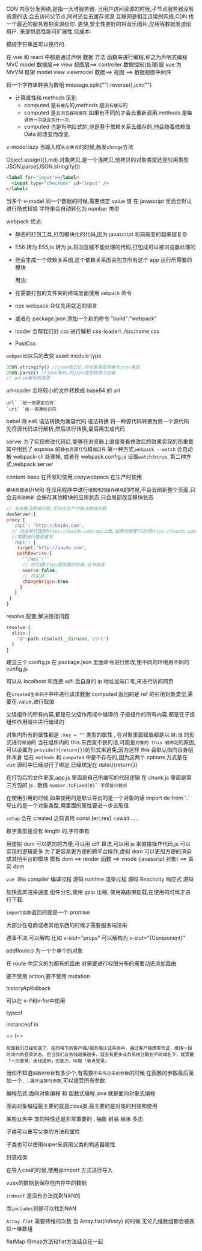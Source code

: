 CDN 内容分发网络,是指一大堆服务器.
当用户访问资源的时候,子节点服务器没有资源的话,会去访问父节点,同时还会去缓存资源
互联网是相互连接的网络,CDN 找一个最近的服务器把资源给你.
更快,安全性更好的将音乐图片,应用等数据发送给用户.
来提供高性能可扩展性,低成本.

模板字符串是可以换行的

在 vue 和 react 中都是通过声明 数据 方法 函数来进行编程,称之为声明式编程
MVC model 数据层==> view 视图层==> controller 数据控制(处理)层
vue 为 MVVM 框架 model view viewmodel 数据==> 视图 ==> 数据视图中间件

将一个字符串转换为数组 message.split("").reverse().join("")

- 计算属性和 methods 区别
  - computed 是`有缓存`的,methods 是`没有缓存`的
  - computed 是`去浏览器找缓存`,如果有不同的才会去重新调用,methods 是每`调用一次就会执行一次`.
  - computed 也是有响应式的,他是基于依赖关系去缓存的,他会随着依赖值 Data 的改变而改变.

v-model.lazy 当输入框`失去焦点`的时候,触发`change`方法

Object.assign({},md) 对象拷贝,是一个浅拷贝,他拷贝的对象类型还是引用类型
JSON.parse(JSON.stringify())

```html
<label for="input"></label>
  <input type="checkbox" id="input" />
</label>
```

当多个 v-model 同一个数据的时候,需要绑定 value 值
在 javascript 里面会默认进行隐式转换 字符串会自动转化为 number 类型

webpack
优点:

- 静态的打包工具,打包模块化的代码,因为 javascript 和前端变的越来越复杂
- ES6 转为 ES5,ts 转为 js,将浏览器不能处理的代码,打包成可以被浏览器处理的
- 他会生成一个依赖关系图,这个依赖关系图会包含所有这个 app 运行所需要的模块

  用法:

- 在需要打包的文件夹的终端里面使用 `webpack` 命令
- npx webpack 会优先用就近的语言
- 或者在 package.json 添加一个新的命令 "build":"webpack"
- loader 会帮我们对 css 进行解析 css-loader!../src/name.css
- PostCss

`webpack5`以后的改变
asset module type

```js
JSON.stringify() //json格式化,将对象类型转换为json类型
JSON.parse() //json解析,将json类型转换为对象
// parse解析的意思
```

url-loader 会将较小的文件转换成 base64 的 url

```
url` `统一资源定位符`
`uri` `统一资源标识符
```

babel 将 es6 语法转换为兼容代码
语法转换 将一种源代码转换为另一个源代码
先将源代码进行解析,然后进行转换,最后再生成代码

server 为了实现修改代码后,能够在浏览器上直接查看修改后的效果实现的热重载
其中用到了 express 的`静态资源打包`和`端口号`
第一种方式,`webpack --watch` 会自动被 webpack-cli 处理掉,
或者在 webpack.config.js 设置`watch为true`.
第二种方式,webpack server

content-base 在开发时使用,copywebpack 在生产时使用

`模块热替换`(HMR)
在应用程序中进行`增删改的操作模块`的时候,不会去刷新整个页面,只会去`局部刷新`
会保存其他模块的应用状态,只会局部改变模块状态

```js
// 本地解决跨域问题,无法在生产中解决跨域问题
devServer:{
proxy:{
  '/api': 'http://baidu.com',
  // 他会被代理到https://baidu.com/api上面,如果你想要只访问https://baidu.com
  //需要进行路径重写
  '/api': {
    target:"http://baidu.com",
    pathRewrite:{
      '^/api':''
      // 在代理https服务器的时候,证书改变
      source:false,
      // 改变源
      changeOrigin:true
     }
   }
 }
}
```

resolve 配置,解决路径问题

```js
resolve:{
  alias:{
    "@":path.resolve(__dirname,'/src')
  }
}
```

建立三个 config.js
在 package.json 里面命令进行修改,使不同的环境用不同的 config.js

<script type="module"></script>

可以从 localhost 和连接 wifi 后自身的 ip 地址加端口号,来进行访问网页

在`created生命钩子`中中进行请求数据
computed 返回的是 ref 的引用对象类型,需要在.value,进行取值

父级组件的所有内容,都是在父级作用域中编译的
子级组件的所有内容,都是在子级组件作用域中进行编译的

对象内所有的属性都是 `:key = ""` 类型的属性 , 在对象里面赋值都是以 `键:值` 的形式进行`赋值`的
当在组件内的 this.东西查不到的话,可能是`对象的 this 弱绑定`的原因,可以设置为 `provide(){return{}}`的形式来避免,因为这样 this 会默认指向自身组件本身
但在 `methods` 和 `computed` 中是不存在的,因为这两个 options 方式是在 vue 源码中已经进行了绑定,已经绑定在 data(){return{}}

在打包后的文件里面,app.js 里面是自己所编写的代码逻辑
在 chunk.js 里面是第三方包的 js .
数值 ` number.toFixed(0)``不保留小数点 `

在使用引用的时候,如果使用的是默认导出的是一个对象的话
import de from '..' 导出的是一个对象类型,用里面的属性要进一步去取值

`setup` 会在 created 之前调用
const [err,res] =await .....

数字类型是没有 length 的,字符串有

用虚拟 dom 可以更加的方便,可以用 diff 算法,可以用 js 来直接操作代码,js 可以实现的逻辑更多
为了更容易更方便的跨平台操作,虚拟 dom 可以更加方便的渲染成其他平台的模块
模板 dom ==> render 函数 ==> vnode (javascript 对象) ==> 真实 dom

`vue 源码`
compiler 编译过程 源码
runtime 渲染过程 源码
Reactivity 响应式 源码

加快首屏渲染速度,组件分包,使用 gzip 压缩,
使用路由懒加载,在使用的时候才进行下载.

`import函数`返回的就是一个 promise

大部分在电商或者其他东西的时候才需要服务端渲染

遇事不决,可以解构.比如 v-slot="props" 可以解构为 v-slot="{Component}"

addRoute() 为一个个单个的对象

在 route 中定义的为都有的路由
对需要进行权限分布的需要动态添加路由

要不使用 action,要不使用 mutation

historyApifallback

<template></template> 可以在 v-if和v-for中使用

typeof 

instanceof  in

==          !==

`前面我们已经知道了，在同域下的客户端/服务端认证系统中，通过客户端携带凭证，维持一段时间内的登录状态。但当我们业务线越来越多，就会有更多业务系统分散到不同域名下，就需要「一次登录，全线通用」的能力，叫做「单点登录」`

当你不知道`函数的参数`有多少个,有需要`所有传过来的参数`的时候 在函数的参数最后面加一个`...展开运算符参数`,可以接受所有参数.

编程范式:面向对象编程 和 函数式编程.java 就是面向对象式编程

面向对象编程最主要的就是class类,最主要的是对类的封装和使用

某些业务中 类的特性还是非常重要的 , 抽象 封装 继承 多态

子类可以重写父类的方法和属性 

子类也可以使用super来调用父类的构造器属性

封装成类

在导入css的时候,使用@import 方式进行导入

vuex的数据是保存在内存中的数据

`indexof` 是没有办法找到NAN的

而`includes`则是可以找到NAN

`Array.flat` 需要降维的次数 当 Array.flat(Infinity) 的时候 无论几维数组都会被表位一维数组

flatMap 将map方法和flat方法结合在一起